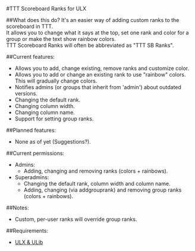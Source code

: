 #TTT Scoreboard Ranks for ULX

##What does this do?
It's an easier way of adding custom ranks to the scoreboard in TTT.  
It allows you to change what it says at the top, set one rank and color for a group or make the text show rainbow colors.  
TTT Scoreboard Ranks will often be abbreviated as "TTT SB Ranks".

##Current features:
- Allows you to add, change existing, remove ranks and customize color.
- Allows you to add or change an existing rank to use "rainbow" colors. This will gradually change colors.
- Notifies admins (or groups that inherit from 'admin') about outdated versions.
- Changing the default rank.
- Changing column width.
- Changing column name.
- Support for setting group ranks.

##Planned features:
- None as of yet (Suggestions?).

##Current permissions:
- Admins:
    - Adding, changing and removing ranks (colors + rainbows).
- Superadmins:
    - Changing the default rank, column width and column name.
    - Adding, changing (via addgrouprank) and removing group ranks (colors + rainbows).

##Notes:
- Custom, per-user ranks will override group ranks.

##Requirements:
- [ULX & ULib](http://ulyssesmod.net/)
